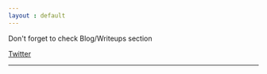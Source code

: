 ```yaml
---
layout : default
---
```


Don't forget to check Blog/Writeups section

[Twitter](https://twitter.com/r0hanSH)

---
